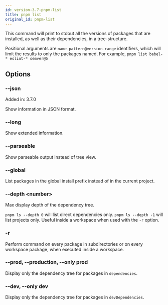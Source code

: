 ```yaml
---
id: version-3.7-pnpm-list
title: pnpm list
original_id: pnpm-list
---
```


This command will print to stdout all the versions of packages that are installed, as well as their dependencies, in a tree-structure.

Positional arguments are `name-pattern@version-range` identifiers, which will limit the results to only the packages named.
For example, `pnpm list babel-* eslint-* semver@5`

## Options

### --json

Added in: 3.7.0

Show information in JSON format.

### --long

Show extended information.

### --parseable

Show parseable output instead of tree view.

### --global

List packages in the global install prefix instead of in the current project.

### --depth &lt;number>

Max display depth of the dependency tree.

`pnpm ls --depth 0` will list direct dependencies only.
`pnpm ls --depth -1` will list projects only. Useful inside a workspace when used with the `-r` option.

### -r

Perform command on every package in subdirectories
or on every workspace package, when executed inside a workspace.

### --prod, --production, --only prod

Display only the dependency tree for packages in `dependencies`.

### --dev, --only dev

Display only the dependency tree for packages in `devDependencies`.
